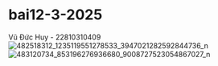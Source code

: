 # bai12-3-2025
Vũ Đức Huy - 22810310409
![482518312_1235119551278533_3947021282592844736_n](https://github.com/user-attachments/assets/71a2b09b-b165-4811-b76e-ddbb90503310)
![483120734_853196276936680_9008727523054867027_n](https://github.com/user-attachments/assets/c2f7fbc6-0cb1-4ca7-8eb3-2af9b6069a66)
